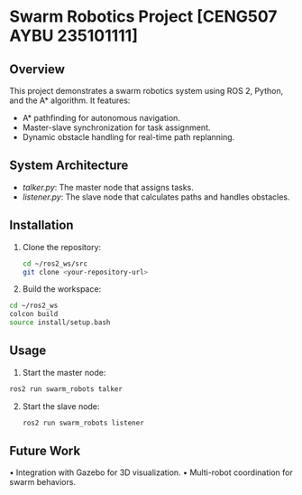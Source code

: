 # Swarm Robotics Project [CENG507 AYBU 235101111]

## Overview
This project demonstrates a swarm robotics system using ROS 2, Python, and the A* algorithm. It features:
- A* pathfinding for autonomous navigation.
- Master-slave synchronization for task assignment.
- Dynamic obstacle handling for real-time path replanning.

## System Architecture
- *talker.py*: The master node that assigns tasks.
- *listener.py*: The slave node that calculates paths and handles obstacles.

## Installation
1. Clone the repository:
   ```bash
   cd ~/ros2_ws/src
   git clone <your-repository-url>
   ```

2.	Build the workspace:
  ```bash
  cd ~/ros2_ws
  colcon build
  source install/setup.bash
  ```

## Usage
1.	Start the master node:
   ```bash
   ros2 run swarm_robots talker
   ```
2. Start the slave node:
   ```bash
   ros2 run swarm_robots listener
   ```

## Future Work

•	Integration with Gazebo for 3D visualization.
•	Multi-robot coordination for swarm behaviors.
